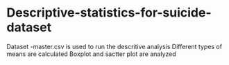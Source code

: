 # Descriptive-statistics-for-suicide-dataset
Dataset -master.csv is used to run the descritive analysis
Different types of means are calculated
Boxplot and sactter plot are analyzed
